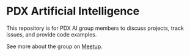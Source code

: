 # PDX Artificial Intelligence
This repository is for PDX AI group members to discuss projects, track issues, and provide code examples.

See more about the group on [Meetup].

[Meetup]: <http://www.meetup.com/PDX-Artificial-Intelligence/>